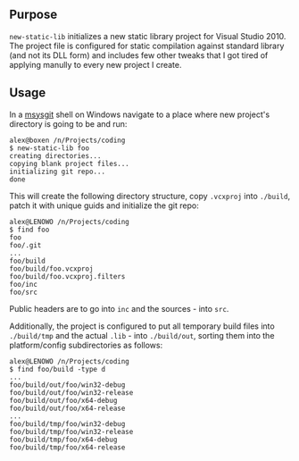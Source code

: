 ## Purpose

`new-static-lib` initializes a new static library project for Visual
Studio 2010. The project file is configured for static compilation
against standard library (and not its DLL form) and includes few
other tweaks that I got tired of applying manully to every new project 
I create.

## Usage

In a [msysgit](http://code.google.com/p/msysgit/) shell on Windows
navigate to a place where new project's directory is going to be
and run:
	  
	alex@boxen /n/Projects/coding
	$ new-static-lib foo
	creating directories...
	copying blank project files...
	initializing git repo...
	done

This will create the following directory structure, copy `.vcxproj`
into `./build`, patch it with unique guids and initialize the git
repo:

	alex@LENOWO /n/Projects/coding
	$ find foo
	foo
	foo/.git
	...
	foo/build
	foo/build/foo.vcxproj
	foo/build/foo.vcxproj.filters
	foo/inc
	foo/src

Public headers are to go into `inc` and the sources -
into `src`. 

Additionally, the project is configured to put all temporary build 
files into `./build/tmp` and the actual `.lib` - into `./build/out`, 
sorting them into the platform/config subdirectories as follows:

	alex@LENOWO /n/Projects/coding
	$ find foo/build -type d
	...
	foo/build/out/foo/win32-debug
	foo/build/out/foo/win32-release
	foo/build/out/foo/x64-debug
	foo/build/out/foo/x64-release
	...
	foo/build/tmp/foo/win32-debug
	foo/build/tmp/foo/win32-release
	foo/build/tmp/foo/x64-debug
	foo/build/tmp/foo/x64-release

